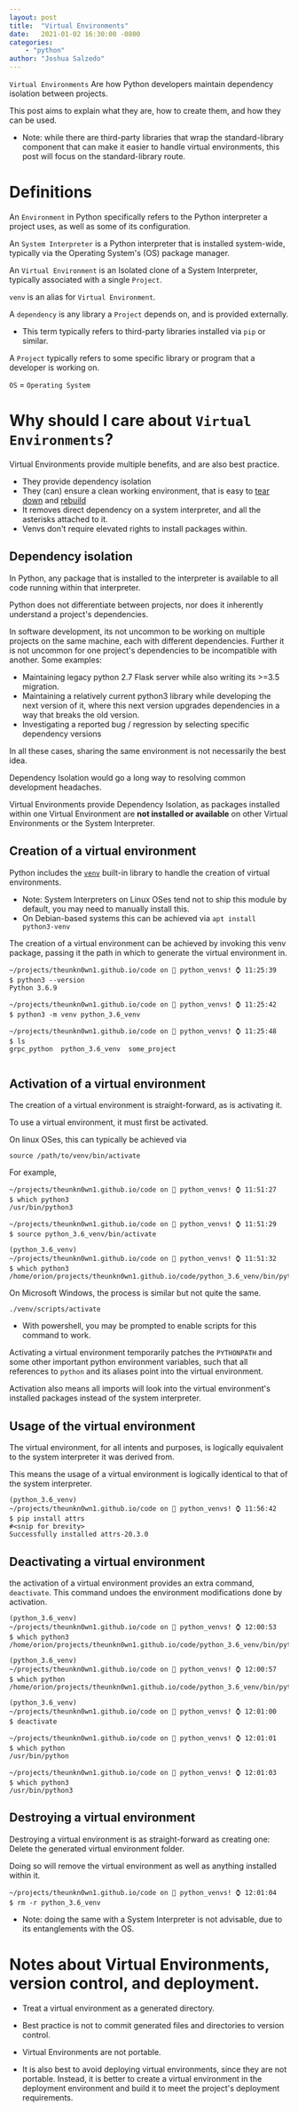 ```yaml
---
layout: post
title:  "Virtual Environments"
date:   2021-01-02 16:30:00 -0800
categories: 
    - "python"
author: "Joshua Salzedo"
---
```

`Virtual Environments` Are how Python developers maintain dependency isolation between projects.

This post aims to explain what they are, how to create them, and how they can be used.

- Note: while there are third-party libraries that wrap the standard-library component that can make it easier to handle virtual environments, this post will focus on the standard-library route.

# Definitions
An `Environment` in Python specifically refers to the Python interpreter a project uses, as well as some of its configuration.

An `System Interpreter` is a Python interpreter that is installed system-wide, typically via the Operating System's (OS) package manager.

An `Virtual Environment` is an Isolated clone of a System Interpreter, typically associated with a single `Project`.

`venv` is an alias for `Virtual Environment`.

A `dependency` is any library a `Project` depends on, and is provided externally.
 - This term typically refers to third-party libraries installed via `pip` or similar.

A `Project` typically refers to some specific library or program that a developer is working on.

`OS`  = `Operating System`

# Why should I care about `Virtual Environments`?
Virtual Environments provide multiple benefits, and are also best practice. 
 - They provide dependency isolation
 - They (can) ensure a clean working environment, that is easy to [tear down](#destroying-a-virtual-environment) and [rebuild](#creation-of-a-virtual-environment)
 - It removes direct dependency on a system interpreter, and all the asterisks attached to it.
 - Venvs don't require elevated rights to install packages within.

## Dependency isolation
In Python, any package that is installed to the interpreter is available to all code running within that interpreter.

Python does not differentiate between projects, nor does it inherently understand
a project's dependencies.

In software development, its not uncommon to be working on multiple projects on the same machine,
each with different dependencies. Further it is not uncommon for one project's dependencies to be incompatible with another.  Some examples:
 - Maintaining legacy python 2.7 Flask server while also writing its >=3.5 migration.
 - Maintaining a relatively current python3 library while developing the next version of it, where this next version upgrades dependencies in a way that breaks the old version.
 - Investigating a reported bug / regression by selecting specific dependency versions

In all these cases, sharing the same environment is not necessarily the best idea.

Dependency Isolation would go a long way to resolving common development headaches.

Virtual Environments provide Dependency Isolation, as packages installed 
within one Virtual Environment are **not installed or available** on other
Virtual Environments or the System Interpreter.


## Creation of a virtual environment
Python includes the [`venv`](https://docs.python.org/3/library/venv.html) built-in library to handle the creation of virtual environments.
 - Note: System Interpreters on Linux OSes tend not to ship this module by default, you may need to manually install this.
 - On Debian-based systems this can be achieved via `apt install python3-venv`

The creation of a virtual environment can be achieved by invoking this venv package, passing it the path in which to generate the virtual environment in.

```shell
~/projects/theunkn0wn1.github.io/code on  python_venvs! ⌚ 11:25:39
$ python3 --version
Python 3.6.9

~/projects/theunkn0wn1.github.io/code on  python_venvs! ⌚ 11:25:42
$ python3 -m venv python_3.6_venv

~/projects/theunkn0wn1.github.io/code on  python_venvs! ⌚ 11:25:48
$ ls
grpc_python  python_3.6_venv  some_project


```

## Activation of a virtual environment
The creation of a virtual environment is straight-forward, as is activating it.

To use a virtual environment, it must first be activated.

On linux OSes, this can typically be achieved via
```shell
source /path/to/venv/bin/activate
```
For example,
```shell
~/projects/theunkn0wn1.github.io/code on  python_venvs! ⌚ 11:51:27
$ which python3
/usr/bin/python3

~/projects/theunkn0wn1.github.io/code on  python_venvs! ⌚ 11:51:29
$ source python_3.6_venv/bin/activate

(python_3.6_venv) 
~/projects/theunkn0wn1.github.io/code on  python_venvs! ⌚ 11:51:32
$ which python3
/home/orion/projects/theunkn0wn1.github.io/code/python_3.6_venv/bin/python3

```

On Microsoft Windows, the process is similar but not quite the same.
```shell
./venv/scripts/activate
```
 - With powershell, you may be prompted to enable scripts for this command to work.

Activating a virtual environment temporarily patches the `PYTHONPATH` and some other important python environment variables,
such that all references to `python` and its aliases point into the virtual environment.

Activation also means all imports will look into the virtual environment's installed packages instead of the system interpreter.

## Usage of the virtual environment
The virtual environment, for all intents and purposes, is logically equivalent to the system interpreter it was derived from.

This means the usage of a virtual environment is logically identical to that of the system interpreter.

```shell
(python_3.6_venv) 
~/projects/theunkn0wn1.github.io/code on  python_venvs! ⌚ 11:56:42
$ pip install attrs
#<snip for brevity>
Successfully installed attrs-20.3.0
```

## Deactivating a virtual environment
the activation of a virtual environment provides an extra command, `deactivate`.
This command undoes the environment modifications done by activation.

```shell
(python_3.6_venv) 
~/projects/theunkn0wn1.github.io/code on  python_venvs! ⌚ 12:00:53
$ which python3
/home/orion/projects/theunkn0wn1.github.io/code/python_3.6_venv/bin/python3

(python_3.6_venv) 
~/projects/theunkn0wn1.github.io/code on  python_venvs! ⌚ 12:00:57
$ which python
/home/orion/projects/theunkn0wn1.github.io/code/python_3.6_venv/bin/python

(python_3.6_venv) 
~/projects/theunkn0wn1.github.io/code on  python_venvs! ⌚ 12:01:00
$ deactivate

~/projects/theunkn0wn1.github.io/code on  python_venvs! ⌚ 12:01:01
$ which python
/usr/bin/python

~/projects/theunkn0wn1.github.io/code on  python_venvs! ⌚ 12:01:03
$ which python3
/usr/bin/python3

```

## Destroying a virtual environment
Destroying a virtual environment is as straight-forward as creating one: Delete the generated virtual environment folder.

Doing so will remove the virtual environment as well as anything installed within it.
```shell
~/projects/theunkn0wn1.github.io/code on  python_venvs! ⌚ 12:01:04
$ rm -r python_3.6_venv 

```
 - Note: doing the same with a System Interpreter is not advisable, due to its entanglements with the OS.

# Notes about Virtual Environments, version control, and deployment.
- Treat a virtual environment as a generated directory. 

- Best practice is not to commit generated files and directories to version control.
  
- Virtual Environments are not portable. 
  
- It is also best to avoid deploying virtual environments, since they are not portable.
Instead, it is better to create  a virtual environment in the deployment environment and build it to meet the project's deployment requirements.

